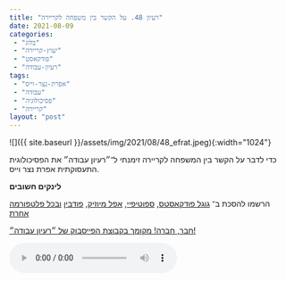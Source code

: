 ```yaml
---
title: "רעיון 48. על הקשר בין משפחה לקריירה"
date: 2021-08-09
categories: 
 - "בלוג"
 - "יעוץ-קריירה"
 - "פודקאסט"
 - "רעיון-עבודה"
tags: 
 - "אפרת-נצר-וייס"
 - "עבודה"
 - "פסיכולוגיה"
 - "קריירה"
layout: "post"
---
```


![]({{ site.baseurl }}/assets/img/2021/08/48_efrat.jpeg){:width="1024"}

כדי לדבר על הקשר בין המשפחה לקריירה זימנתי ל־״רעיון עבודה״ את הפסיכולוגית התעסוקתית אפרת נצר וייס.

**לינקים חשובים**

הרשמו להסכת ב־ [גוגל פודקאסטס](https://podcasts.google.com/feed/aHR0cHM6Ly9mZWVkLnBvZGJlYW4uY29tL2JvcmlzZ29yZWxpa3BoZC9mZWVkLnhtbA), [ספוטיפיי](https://open.spotify.com/show/51XJ9Wd4A5xL1IfU0wHT2Y), [אפל מיוזיק](https://podcasts.apple.com/il/podcast/%D7%A8%D7%A2%D7%99%D7%95%D7%9F-%D7%A2%D7%91%D7%95%D7%93%D7%94-%D7%A0%D7%99%D7%94%D7%95%D7%9C-%D7%A9%D7%95%D7%95%D7%A7-%D7%A7%D7%A8%D7%99%D7%99%D7%A8%D7%94/id1542636914), [פודבין](https://borisgorelikphd.podbean.com/) [ובכל פלטפורמה אחרת](https://feed.podbean.com/borisgorelikphd/feed.xml)

[חבר, חברה! מקומך בקבוצת הפייסבוק של ״רעיון עבודה״!](https://www.facebook.com/reayonavodapodcast)

<audio controls src="https://mcdn.podbean.com/mf/web/ba88ww/48_efrat.mp3" class=" wp-block-audio"></audio>
